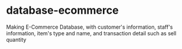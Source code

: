 # database-ecommerce
Making E-Commerce Database, with customer's information, staff's information, item's type and name, and transaction detail such as sell quantity
